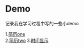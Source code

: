 # Demo
记录我在学习过程中写的一些小demo

1.[简历one](https://blueeeeee.github.io/Demo/简历/resume.html)  
2.[简历two](https://blueeeeee.github.io/Demo/简历/resume2.html)
3.[时间显示]( https://blueeeeee.github.io/Demo/javascript经典300例/时间显示.html)
